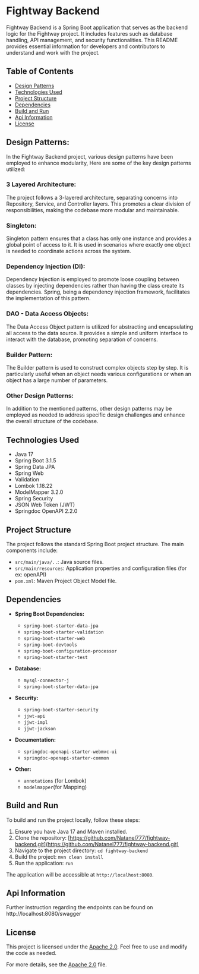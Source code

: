 # Fightway Backend

Fightway Backend is a Spring Boot application that serves as the backend logic for the Fightway project. It includes features such as database handling, API management, and security functionalities. This README provides essential information for developers and contributors to understand and work with the project.

## Table of Contents

- [Design Patterns](#design-patterns)
- [Technologies Used](#technologies-used)
- [Project Structure](#project-structure)
- [Dependencies](#dependencies)
- [Build and Run](#build-and-run)
- [Api Information](#api-information)
- [License](#license)

## Design Patterns:

In the Fightway Backend project, various design patterns have been employed to enhance modularity, Here are some of the key design patterns utilized:

### 3 Layered Architecture:

The project follows a 3-layered architecture, separating concerns into Repository, Service, and Controller layers. This promotes a clear division of responsibilities, making the codebase more modular and maintainable.

### Singleton:

Singleton pattern ensures that a class has only one instance and provides a global point of access to it. It is used in scenarios where exactly one object is needed to coordinate actions across the system.

### Dependency Injection (DI):

Dependency Injection is employed to promote loose coupling between classes by injecting dependencies rather than having the class create its dependencies. Spring, being a dependency injection framework, facilitates the implementation of this pattern.

### DAO - Data Access Objects:

The Data Access Object pattern is utilized for abstracting and encapsulating all access to the data source. It provides a simple and uniform interface to interact with the database, promoting separation of concerns.

### Builder Pattern:

The Builder pattern is used to construct complex objects step by step. It is particularly useful when an object needs various configurations or when an object has a large number of parameters.

### Other Design Patterns:

In addition to the mentioned patterns, other design patterns may be employed as needed to address specific design challenges and enhance the overall structure of the codebase.


## Technologies Used

- Java 17
- Spring Boot 3.1.5
- Spring Data JPA
- Spring Web
- Validation
- Lombok 1.18.22
- ModelMapper 3.2.0
- Spring Security
- JSON Web Token (JWT)
- Springdoc OpenAPI 2.2.0

## Project Structure

The project follows the standard Spring Boot project structure. The main components include:

- `src/main/java/..`: Java source files.
- `src/main/resources`: Application properties and configuration files (for ex: openAPI)
- `pom.xml`: Maven Project Object Model file.

## Dependencies

- **Spring Boot Dependencies:**
  - `spring-boot-starter-data-jpa`
  - `spring-boot-starter-validation`
  - `spring-boot-starter-web`
  - `spring-boot-devtools`
  - `spring-boot-configuration-processor`
  - `spring-boot-starter-test`

- **Database:**
  - `mysql-connector-j`
  - `spring-boot-starter-data-jpa` 


- **Security:**
  - `spring-boot-starter-security`
  - `jjwt-api`
  - `jjwt-impl`
  - `jjwt-jackson`

- **Documentation:**
  - `springdoc-openapi-starter-webmvc-ui`
  - `springdoc-openapi-starter-common`

- **Other:**
  - `annotations` (for Lombok)
  - `modelmapper`(for Mapping)

## Build and Run

To build and run the project locally, follow these steps:

1. Ensure you have Java 17 and Maven installed.
2. Clone the repository: [https://github.com/Natanel777/fightway-backend.git](https://github.com/Natanel777/fightway-backend.git)
3. Navigate to the project directory: `cd fightway-backend`
4. Build the project: `mvn clean install`
5. Run the application: `run`

The application will be accessible at `http://localhost:8080`.

## Api Information

Further instruction regarding the endpoints can be found on http://localhost:8080/swagger

## License

This project is licensed under the [Apache 2.0](https://www.apache.org/licenses/LICENSE-2.0). Feel free to use and modify the code as needed.

For more details, see the [Apache 2.0](https://www.apache.org/licenses/LICENSE-2.0) file.

